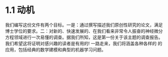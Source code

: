 # 1.1 动机

我们编写这份文件有两个目标。一是：通过撰写描述我们原创性研究的论文，满足博士学位的要求。二：对新的、快速发展的、在我们看来非常令人振奋的神经微分方程领域进行一次易懂的调查。据我们所知，这是第一份关于该主题的调查报告。 我们希望这将证明对感兴趣的读者是有用的! 一路走来，我们将涵盖各种各样的 的应用，包括经典的数学建模和典型的机器学习问题。
